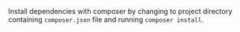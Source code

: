 Install dependencies with composer by changing to project directory containing `composer.json` file and running `composer install`.
